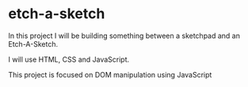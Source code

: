 # etch-a-sketch

In this project I will be building something between a sketchpad and an Etch-A-Sketch.

I will use HTML, CSS and JavaScript.

This project is focused on DOM manipulation using JavaScript
